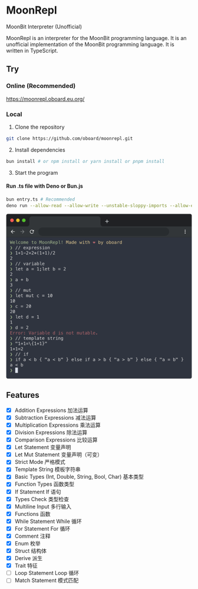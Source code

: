 # MoonRepl

MoonBit Interpreter (Unofficial)

MoonRepl is an interpreter for the MoonBit programming language. It is an unofficial implementation of the MoonBit programming language. It is written in TypeScript.

## Try

### Online (Recommended)
https://moonrepl.oboard.eu.org/

### Local
1. Clone the repository
```bash
git clone https://github.com/oboard/moonrepl.git
```
2. Install dependencies
```bash
bun install # or npm install or yarn install or pnpm install
```
3. Start the program
#### Run .ts file with Deno or Bun.js
```bash
bun entry.ts # Recommended
deno run --allow-read --allow-write --unstable-sloppy-imports --allow-env
```

![MoonRepl Preview Image](screenshots/1.png)

## Features

- [x] Addition Expressions 加法运算
- [x] Subtraction Expressions 减法运算
- [x] Multiplication Expressions 乘法运算
- [x] Division Expressions 除法运算
- [x] Comparison Expressions 比较运算
- [x] Let Statement 变量声明
- [x] Let Mut Statement 变量声明（可变）
- [x] Strict Mode 严格模式
- [x] Template String 模板字符串
- [x] Basic Types (Int, Double, String, Bool, Char) 基本类型
- [x] Function Types 函数类型
- [x] If Statement If 语句
- [x] Types Check 类型检查
- [x] Multiline Input 多行输入
- [x] Functions 函数
- [x] While Statement While 循环
- [x] For Statement For 循环
- [x] Comment 注释
- [x] Enum 枚举
- [x] Struct 结构体
- [x] Derive 派生
- [x] Trait 特征
- [ ] Loop Statement Loop 循环
- [ ] Match Statement 模式匹配